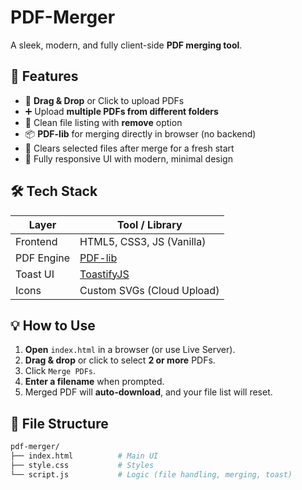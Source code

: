 # PDF-Merger

A sleek, modern, and fully client-side **PDF merging tool**.

## 🚀 Features

- 📁 **Drag & Drop** or Click to upload PDFs
- ➕ Upload **multiple PDFs from different folders**
- 🧹 Clean file listing with **remove** option
- 📦 **PDF-lib** for merging directly in browser (no backend)
- 🧽 Clears selected files after merge for a fresh start
- 📱 Fully responsive UI with modern, minimal design

## 🛠️ Tech Stack

| Layer       | Tool / Library       |
|-------------|----------------------|
| Frontend    | HTML5, CSS3, JS (Vanilla) |
| PDF Engine  | [PDF-lib](https://github.com/Hopding/pdf-lib) |
| Toast UI    | [ToastifyJS](https://apvarun.github.io/toastify-js/) |
| Icons       | Custom SVGs (Cloud Upload) |

## 💡 How to Use

1. **Open** `index.html` in a browser (or use Live Server).
2. **Drag & drop** or click to select **2 or more** PDFs.
3. Click `Merge PDFs`.
4. **Enter a filename** when prompted.
5. Merged PDF will **auto-download**, and your file list will reset.

## 📂 File Structure

```bash
pdf-merger/
├── index.html          # Main UI
├── style.css           # Styles
└── script.js           # Logic (file handling, merging, toast)
